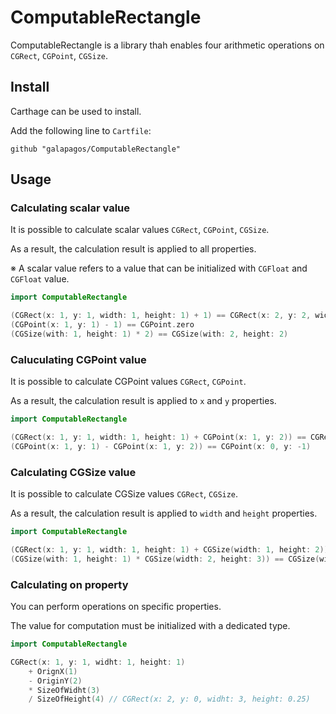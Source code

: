 # ComputableRectangle

ComputableRectangle is a library thah enables four arithmetic operations on `CGRect`, `CGPoint`, `CGSize`.

## Install

Carthage can be used to install.

Add the following line to `Cartfile`:

```
github "galapagos/ComputableRectangle"
```

## Usage

### Calculating scalar value

It is possible to calculate scalar values `CGRect`, `CGPoint`, `CGSize`.

As a result, the calculation result is applied to all properties.

※ A scalar value refers to a value that can be initialized with `CGFloat` and `CGFloat` value.

```swift
import ComputableRectangle

(CGRect(x: 1, y: 1, width: 1, height: 1) + 1) == CGRect(x: 2, y: 2, width: 2, height: 2)
(CGPoint(x: 1, y: 1) - 1) == CGPoint.zero
(CGSize(with: 1, height: 1) * 2) == CGSize(with: 2, height: 2)
```

### Caluculating CGPoint value

It is possible to calculate CGPoint values `CGRect`, `CGPoint`.

As a result, the calculation result is applied to `x` and `y` properties.

```swift
import ComputableRectangle

(CGRect(x: 1, y: 1, width: 1, height: 1) + CGPoint(x: 1, y: 2)) == CGRect(x: 2, y: 2, width: 1, height: 1)
(CGPoint(x: 1, y: 1) - CGPoint(x: 1, y: 2)) == CGPoint(x: 0, y: -1)
```

### Calculating CGSize value

It is possible to calculate CGSize values `CGRect`, `CGSize`.

As a result, the calculation result is applied to `width` and `height` properties.

```swift
import ComputableRectangle

(CGRect(x: 1, y: 1, width: 1, height: 1) + CGSize(width: 1, height: 2)) == CGRect(x: 1, y: 1, width: 2, height: 3)
(CGSize(with: 1, height: 1) * CGSize(width: 2, height: 3)) == CGSize(with: 2, height: 3)
```

### Calculating on property

You can perform operations on specific properties.

The value for computation must be initialized with a dedicated type.

```swift
import ComputableRectangle

CGRect(x: 1, y: 1, widht: 1, height: 1)
    + OrignX(1)
    - OriginY(2)
    * SizeOfWidht(3)
    / SizeOfHeight(4) // CGRect(x: 2, y: 0, widht: 3, height: 0.25)
```
